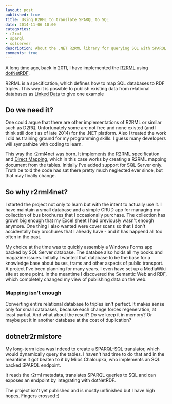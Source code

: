 ```yaml
---
layout: post
published: true
title: Using R2RML to translate SPARQL to SQL
date: 2014-11-06 10:00
categories:
- r2rml
- sparql
- sqlserver
description: About the .NET R2RML library for querying SQL with SPARQL
comments: true
---
```


A long time ago, back in 2011, I have implemented the [R2RML][r2rml] using [dotNetRDF][dotNetRDF]. 

R2RML is a specification, which defines how to map SQL databases to RDF triples. This way it is possible to publish existing data from relational databases as [Linked Data][ld] to give one example

<!--more-->

## Do we need it?

One could argue that there are other implementations of R2RML or similar such as D2RQ. Unfortunately some are not free and none existed (and I think still don't as of late 2014) for the .NET platform. Also I treated the work I did as training ground for my programming skills. I guess many developers will sympathize with coding to learn.

This way the [r2rml4net](http://r2rml.net) was born. It implements the R2RML specification and [Direct Mapping][dm], which in this case works by creating a R2RML mapping document from the tables. Initially I've added support for SQL Server only. Truth be told the code has sat there pretty much neglected ever since, but that may finally change.

## So why r2rml4net?

I started the project not only to learn but with the intent to actually use it. I have maintain a small database and a simple CRUD app for managing my collection of bus brochures that I occasionally purchase. The collection has grown big enough that my Excel sheet I had previously wasn't enough anymore. One thing I also wanted were cover scans so that I don't accidentally buy brochures that I already have - and it has happend all too often in the past.

My choice at the time was to quickly assembly a Windows Forms app backed by SQL Server database. The databse also holds all my books and magazine issues. Initially I wanted that database to be the base for a knowledge base about buses, trams and other aspects of public transport. A project I've been planning for many years. I even have set up a MediaWiki site at some point. In the meantime I discovered the Semantic Web and RDF, which completely changed my view of publishing data on the web.

### Mapping isn't enough

Converting entire relational database to triples isn't perfect. It makes sense only for small databases, because each change forces regeneration, at least partial. And what about the result? Do we keep it in memory? Or maybe put it in another database at the cost of duplication?

## dotnetr2rmlstore

My long-term idea was indeed to create a SPARQL-SQL translator, which would dynamically query the tables. I haven't had time to do that and in the meantime it got beaten to it by Miloš Chaloupka, who implements an SQL backed SPARQL endpoint. 

It reads the r2rml metadata, translates SPARQL queries to SQL and can exposes an endpoint by integrating with dotNetRDF.

The project isn't yet published and is mostly unfinished but I have high hopes. Fingers crossed :)

[r2rml]: http://www.w3.org/TR/r2rml/
[dotNetRDF]: http://dotnetrdf.org
[ld]: http://en.wikipedia.org/wiki/Linked_data
[dm]: http://www.w3.org/TR/rdb-direct-mapping/
[d2rq]: http://d2rq.org/
[Ultrawrap]: http://capsenta.com/architecture/
